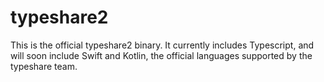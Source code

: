 # typeshare2

This is the official typeshare2 binary. It currently includes Typescript, and will soon include Swift and Kotlin, the official languages supported by the typeshare team.
